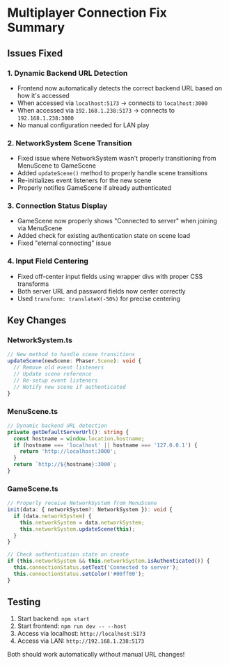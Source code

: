 # Multiplayer Connection Fix Summary

## Issues Fixed

### 1. Dynamic Backend URL Detection
- Frontend now automatically detects the correct backend URL based on how it's accessed
- When accessed via `localhost:5173` → connects to `localhost:3000`
- When accessed via `192.168.1.238:5173` → connects to `192.168.1.238:3000`
- No manual configuration needed for LAN play

### 2. NetworkSystem Scene Transition
- Fixed issue where NetworkSystem wasn't properly transitioning from MenuScene to GameScene
- Added `updateScene()` method to properly handle scene transitions
- Re-initializes event listeners for the new scene
- Properly notifies GameScene if already authenticated

### 3. Connection Status Display
- GameScene now properly shows "Connected to server" when joining via MenuScene
- Added check for existing authentication state on scene load
- Fixed "eternal connecting" issue

### 4. Input Field Centering
- Fixed off-center input fields using wrapper divs with proper CSS transforms
- Both server URL and password fields now center correctly
- Used `transform: translateX(-50%)` for precise centering

## Key Changes

### NetworkSystem.ts
```typescript
// New method to handle scene transitions
updateScene(newScene: Phaser.Scene): void {
  // Remove old event listeners
  // Update scene reference
  // Re-setup event listeners
  // Notify new scene if authenticated
}
```

### MenuScene.ts
```typescript
// Dynamic backend URL detection
private getDefaultServerUrl(): string {
  const hostname = window.location.hostname;
  if (hostname === 'localhost' || hostname === '127.0.0.1') {
    return 'http://localhost:3000';
  }
  return `http://${hostname}:3000`;
}
```

### GameScene.ts
```typescript
// Properly receive NetworkSystem from MenuScene
init(data: { networkSystem?: NetworkSystem }): void {
  if (data.networkSystem) {
    this.networkSystem = data.networkSystem;
    this.networkSystem.updateScene(this);
  }
}

// Check authentication state on create
if (this.networkSystem && this.networkSystem.isAuthenticated()) {
  this.connectionStatus.setText('Connected to server');
  this.connectionStatus.setColor('#00ff00');
}
```

## Testing

1. Start backend: `npm start`
2. Start frontend: `npm run dev -- --host`
3. Access via localhost: `http://localhost:5173`
4. Access via LAN: `http://192.168.1.238:5173`

Both should work automatically without manual URL changes! 